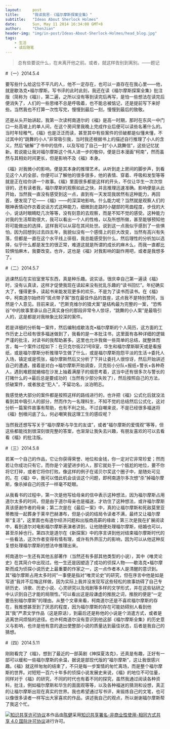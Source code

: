 ```yaml
---
layout:     post
title:      "我读我思-《福尔摩斯探案全集》"
subtitle:   "Ideas About Sherlock Holmes"
date:       Sun, May 11 2014 16:34:08 GMT+8
author:     "ChenJian"
header-img: "img/in-post/Ideas-About-Sherlock-Holmes/head_blog.jpg"
tags:
    - 生活
    - 读后随笔
---
```



> 总有些要说什么，在未离开他之前。或者，就这样告别到离别。——题记

#（一）2014.5.4

要写些什么给这位不平凡的人，他不一定存在，也可以一直存在在我心里——他，就是歇洛克•福尔摩斯。写书评的此时此刻，我还在读《福尔摩斯探案全集》批注版（简称为《福》），第二遍，之所以没有等到读完后再写，是怕一些想法在读完后便消失了，人们的一些思绪不总是呼吸着，也不能总被惦记，还是提前写下来好些。当然我也不打算一次性写完，慢慢到最后一刻，慢慢到最后的致敬。

还是从头开始讲起，我第一次读柯南道尔的《福》是高一时期，那时在东风一中门口一处高坡上的单人间，在这个房间里我晚上完成作业后便可以读些名著什么的。当时年轻稚气，《福》也是泛泛而读，甚至其中有些案件的侦破都是似懂未懂，不过其中的“跳舞的小人”非常吸引我，当时我还根据书上的描述自行推理了小人的含义，然后“破解”了书中的信件，以及写给了自己一封“小人跳舞信”，这些记忆犹新。若说能让我对福尔摩斯这个伟人进一步的敬仰，便是日本漫画“柯南”，然而虽然与其相处时间更长，但是影响不及《福》本身。

《福》对我微小的影响，便是其本身的推理艺术。从听到走上房间的脚步声，到看见这个人的全部，你便可以了解他的很多很多，他的表情、穿着、呼吸和发型等等就是正在给你讲一个故事。《福》里面很多都是这样的开头，不仅让华生一次次惊讶的，还有读者我，福尔摩斯的观察如此之快，并且推理迅速准确。影响便是从此开始，当然我一直没有感受到这一点，直到有一天发现我居然有这种能力，再回首，便发现了它——《福》——的深深地影响。什么能力呢？当然就是观察人们的眼神表情动作衣着说话方式这种能力，细微到走路时小腿部的弯曲程度，步伐的大小，说话时眼睛眨几次等等，没有刻意的去观察，而是不知不觉的感受。这种能力对我的生活帮助很大，我可以看出一个人的性格，以及所想所做，甚至能够预知他将可能做出的选择，这样我可以从容在其间处世。说到这一点我似乎感到了一些惧怕，因为回想到过去四五年，我貌似没有一个感情上的巨大改变，当然有高兴有失落，但都是一直在这个水平线上徘徊，我总能感受到什么，然后理性的分析加以选择，似乎什么都是发生的很正常，难道这就是所谓的成长的麻木么，而我一直都比较惧怕麻木，我要改变。也许，这也是《福》对我影响的副作用吧，或者是我想多了。


#（二）2014.5.7

逃课然后在实验室里写东西，真是种乐趣。说实话，很庆幸自己第一遍读《福》时，没有认真读，这样才促使我现在读起来没有扰乱乐趣的“读书回忆”。年纪确实大了，懂得更多，读起书来能发现更多的欢乐，不是为了读书而读书。在《福》中，柯南道尔始终将“斑点带子案”放在最佳作品的首座，这点我不是特别赞同，当然是个人意见。目前来说，“巴斯克维尔的猎犬案”是结构最为完整的一案，“恐怖谷”中的故事里承认自己真实身份的那段非常令人惊讶，“跳舞的小人案”是最吸引人的，这是都是对我映象比较深的案件。

若是详细的分析每一案件，然后编制成歇洛克•福尔摩斯的个人简历，这方面的工作历史上已经有很多福迷做到了，我看的是一本批注书，这里面有各种详细的逻辑严谨的批注，对读书的我帮助甚多。这里也允许我做一些简单的总结，就整体而言，每一个案件过程如下：在贝克尔街221号B室，华生和福尔摩斯聊天或是看报纸，或是福尔摩斯分析推理华生做了什么，或是福尔摩斯抱怨平淡的生活→委托人入场，镇定或是慌张，福尔摩斯然后又分析了下并让委托人很惊讶，然后开始讲述自己的遭遇，接着是对白→福尔摩斯开始调查，贝克街小分队+报纸+警长+各种奇人，遇到难题就蜷缩在沙发上抽着满屋子的烟思考着，这当中还有很多次与警长的打赌什么的→最后总是要成功的（当然有少部分失败了），然后按照自己的方法，侦破案件，或者放走“犯人”，不留功名，淡泊明志。

我感觉绝大部分的案件都是按照这样的路线进行的，也许把《福》公式化后就没法看到其中吸引人的部分，然而作为一名理科生，不知不觉的总结然后公式化，这对分析一篇案件故事有帮助，也有不利之处。不过自嘲来说，不是已经很多福迷将《福》刨根问底了么，何必嘲笑我这理工生的感叹呢？

当然我还想写写关于“福尔摩斯与华生的友谊”，或者“福尔摩斯的爱情观”等等，但这些都能找到很深刻很完整的答案，也渐渐让我失去兴趣，有朋友喜欢的可以去看看《福》的批注版。


#（三）2014.5.8

若某一个自己的作品，它让你获得荣誉、地位和金钱，你一定对它非常珍爱；然而若让你成功只有它，而你是个渴望进步的人，那它就处于一个尴尬的地位，要不你将它打碎，或者它将你打败。像这样的例子在诺贝尔奖这个圈子中，是随处可见的。在《福》中，我可以借此机会谈谈这个问题，即柯南道尔多次想“杀”掉福尔摩斯，像杀掉自己的孩子一样毫不眨眼。

从我看书的过程中，第一次是他写给母亲的信中表示这种想法，因为福尔摩斯占用道尔太多的时间，但是由于道尔母亲也是福迷，才劝住了这种想法，或许福尔摩斯真该感谢作者的母亲；第二次是在《最后一案》中，真的让福尔摩斯和死敌莫里亚蒂教授一起葬身于莱辛巴赫瀑布，但是小说的结局令读者不满，最终又让福尔摩斯“复活”，这里面也有道尔经济问题和出版商高薪的缘故；第三次是我在扩展阅读中，看到道尔对电影福尔摩斯表演者讲到，让他随便处理福尔摩斯，结婚也可以，甚至杀掉也行。第四次是道尔在《新探案》中的序言讲到他对结束福尔摩斯时代的一些看法，这次作者变得有情有理，或许有外界压力的影响，因为可以从他这种反复想处理福尔摩斯的想法中推理出来。

柯南道尔一生还有其他五部著作（当然还有多部其他类型的小说），其中《唯灵论史》在其简介中出现过。他一生还是因塑造了成功的侦探人物——歇洛克•福尔摩斯而成为侦探小说历史上最重要的作家之一，这一点作者本人是清醒的意识到。其“福尔摩斯占用太多时间”一事便是指对“唯灵论史”的研究，但在序言中他是如是写道“我并不后悔这样做，因为实际上我并没发现写这些轻松的故事妨碍了自己专研历史、诗歌、历史小说、心灵研究以及戏剧等多样的文学形式，并在这些钻研之中认识到自己才能的局限性。”可以看出这是段谦虚的推脱之词，推脱的便是“一定要告别福尔摩斯”的理由。从整个文章来看，柯南道尔还是不喜欢福尔摩斯的存在，我推想甚至到了厌恶的程度，因为福尔摩斯的存在可能妨碍别人看到他其“我”严肃文学作品（这是原话），到最后还是称他的小说是个消遣方式，或者是逃离世间烦恼的途径。也许柯南道尔没有意识到他这部《福尔摩斯全集》的历史意义与影响，也许是他有意的退出使整部小说的质量达到最佳状态，后者是我自己的猜想。

#（四）2014.5.11

刚刚看完了《福》，想到了最近的一部英剧《神探夏洛克》，还真是有趣，正好有一部可以缓和一些福尔摩斯的余温，据说是部现代版的“福尔摩斯”，这让我很感兴趣。《福》就这样匆匆的结束了，不只是每一步案情的匆忙离场，而是整个福尔摩斯的世界。对短短一百六十年多的侦探小说发展史来说，《福》的地位不可估量，同样对于《福》的研究，不同的时代也有着不同的探究，虽然我通过阅读各种资料，批注，例如福尔摩斯和华生的面面观等等，以及各种福迷的猜测和设想，真正的让福尔摩斯出现在真实的世界。我也希望通过写书评，来锻炼自己的文笔，也可以像很多读者一样写出大家喜欢的作品，讲述我自己的观点，所以谢谢福尔摩斯帮了我这个忙。

<a rel="license" href="http://creativecommons.org/licenses/by-nc-sa/4.0/"><img alt="知识共享许可协议" style="border-width:0" src="https://i.creativecommons.org/l/by-nc-sa/4.0/88x31.png" /></a>本作品由<a xmlns:cc="http://creativecommons.org/ns#" href="https://o-my-chenjian.com/2014/05/11/Ideas-About-Sherlock-Holmes/" property="cc:attributionName" rel="cc:attributionURL">陈健</a>采用<a rel="license" href="http://creativecommons.org/licenses/by-nc-sa/4.0/">知识共享署名-非商业性使用-相同方式共享 4.0 国际许可协议</a>进行许可。